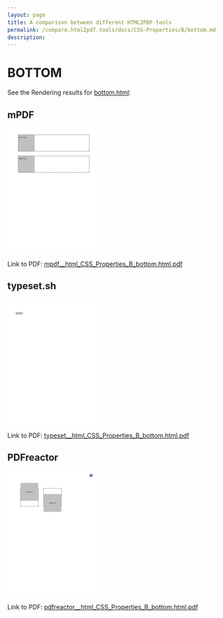 ```yaml
---
layout: page
title: A comparison between different HTML2PDF tools
permalink: /compare.html2pdf.tools/docs/CSS-Properties/B/bottom.md
description: 
---
```


# BOTTOM

See the Rendering results for [bottom.html](/html/CSS%20Properties/B/bottom.html):

## mPDF
![](mpdf__html_CSS_Properties_B_bottom.html.png) 

Link to PDF: [mpdf__html_CSS_Properties_B_bottom.html.pdf](mpdf__html_CSS_Properties_B_bottom.html.pdf)

## typeset.sh
![](typeset__html_CSS_Properties_B_bottom.html.png) 

Link to PDF: [typeset__html_CSS_Properties_B_bottom.html.pdf](typeset__html_CSS_Properties_B_bottom.html.pdf)

## PDFreactor
![](pdfreactor__html_CSS_Properties_B_bottom.html.png) 

Link to PDF: [pdfreactor__html_CSS_Properties_B_bottom.html.pdf](pdfreactor__html_CSS_Properties_B_bottom.html.pdf)
